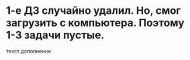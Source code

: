 # 1-е ДЗ случайно удалил. Но, смог загрузить с компьютера. Поэтому 1-3 задачи пустые.
текст
дополнение
